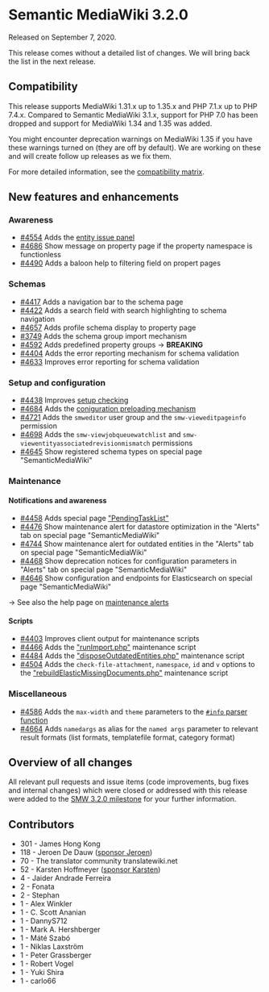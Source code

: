 # Semantic MediaWiki 3.2.0

Released on September 7, 2020.

This release comes without a detailed list of changes. We will bring back the list in the next release.

## Compatibility

This release supports MediaWiki 1.31.x up to 1.35.x and PHP 7.1.x up to PHP 7.4.x. Compared to Semantic MediaWiki 3.1.x,
support for PHP 7.0 has been dropped and support for MediaWiki 1.34 and 1.35 was added.

You might encounter deprecation warnings on MediaWiki 1.35 if you have these warnings turned on (they are off by default).
We are working on these and will create follow up releases as we fix them.

For more detailed information, see the [compatibility matrix](../COMPATIBILITY.md#compatibility).

## New features and enhancements

### Awareness

* [#4554](https://github.com/SemanticMediaWiki/SemanticMediaWiki/pull/4554) Adds the [entity issue panel](https://www.semantic-mediawiki.org/wiki/Help:Entity_issue_panel)
* [#4686](https://github.com/SemanticMediaWiki/SemanticMediaWiki/pull/4686) Show message on property page if the property namespace is functionless
* [#4490](https://github.com/SemanticMediaWiki/SemanticMediaWiki/pull/4490) Adds a baloon help to filtering field on propert pages

### Schemas

* [#4417](https://github.com/SemanticMediaWiki/SemanticMediaWiki/pull/4417) Adds a navigation bar to the schema page
* [#4422](https://github.com/SemanticMediaWiki/SemanticMediaWiki/pull/4422) Adds a search field with search highlighting to schema navigation
* [#4657](https://github.com/SemanticMediaWiki/SemanticMediaWiki/pull/4657) Adds profile schema display to property page
* [#3749](https://github.com/SemanticMediaWiki/SemanticMediaWiki/pull/3749) Adds the schema group import mechanism
* [#4592](https://github.com/SemanticMediaWiki/SemanticMediaWiki/pull/4592) Adds predefined property groups → **BREAKING**
* [#4404](https://github.com/SemanticMediaWiki/SemanticMediaWiki/pull/4404) Adds the error reporting mechanism for schema validation
* [#4633](https://github.com/SemanticMediaWiki/SemanticMediaWiki/pull/4633) Improves error reporting for schema validation

### Setup and configuration

* [#4438](https://github.com/SemanticMediaWiki/SemanticMediaWiki/pull/4438) Improves [setup checking](https://www.semantic-mediawiki.org/wiki/Help:Setup_check)
* [#4684](https://github.com/SemanticMediaWiki/SemanticMediaWiki/pull/4684) Adds the [coniguration preloading mechanism](https://www.semantic-mediawiki.org/wiki/Help:Configuration_preloading)
* [#4721](https://github.com/SemanticMediaWiki/SemanticMediaWiki/pull/4721) Adds the `smweditor` user group and the `smw-vieweditpageinfo` permission
* [#4698](https://github.com/SemanticMediaWiki/SemanticMediaWiki/pull/4698) Adds the `smw-viewjobqueuewatchlist` and `smw-viewentityassociatedrevisionmismatch` permissions
* [#4645](https://github.com/SemanticMediaWiki/SemanticMediaWiki/pull/4645) Show registered schema types on special page "SemanticMediaWiki"

### Maintenance

#### Notifications and awareness

* [#4458](https://github.com/SemanticMediaWiki/SemanticMediaWiki/pull/4458) Adds special page ["PendingTaskList"](https://www.semantic-mediawiki.org/wiki/Help:Special:PendingTaskList)
* [#4476](https://github.com/SemanticMediaWiki/SemanticMediaWiki/pull/4476) Show maintenance alert for datastore optimization in the "Alerts" tab on special page "SemanticMediaWiki"
* [#4744](https://github.com/SemanticMediaWiki/SemanticMediaWiki/pull/4744) Show maintenance alert for outdated entities in the "Alerts" tab on special page "SemanticMediaWiki"
* [#4468](https://github.com/SemanticMediaWiki/SemanticMediaWiki/pull/4468) Show deprecation notices for configuration parameters in "Alerts" tab on special page "SemanticMediaWiki"
* [#4646](https://github.com/SemanticMediaWiki/SemanticMediaWiki/pull/4646) Show configuration and endpoints for Elasticsearch on special page "SemanticMediaWiki"

→ See also the help page on [maintenance alerts](https://www.semantic-mediawiki.org/wiki/Help:Maintenance_alerts)

#### Scripts

* [#4403](https://github.com/SemanticMediaWiki/SemanticMediaWiki/pull/4403) Improves client output for maintenance scripts
* [#4466](https://github.com/SemanticMediaWiki/SemanticMediaWiki/pull/4466) Adds the ["runImport.php"](https://www.semantic-mediawiki.org/wiki/Help:Maintenance_script_runImport.php) maintenance script
* [#4484](https://github.com/SemanticMediaWiki/SemanticMediaWiki/pull/4484) Adds the ["disposeOutdatedEntities.php"](https://www.semantic-mediawiki.org/wiki/Help:Maintenance_script_disposeOutdatedEntities.php) maintenance script
* [#4504](https://github.com/SemanticMediaWiki/SemanticMediaWiki/pull/4504) Adds the `check-file-attachment`, `namespace`, `id` and `v` options to the ["rebuildElasticMissingDocuments.php"](https://www.semantic-mediawiki.org/wiki/Help:Maintenance_script_rebuildElasticMissingDocuments.php) maintenance script

### Miscellaneous

* [#4586](https://github.com/SemanticMediaWiki/SemanticMediaWiki/pull/4586) Adds the `max-width` and `theme` parameters to the [`#info` parser function](https://www.semantic-mediawiki.org/wiki/Help:Adding_tooltips)
* [#4664](https://github.com/SemanticMediaWiki/SemanticMediaWiki/pull/4664) Adds `namedargs` as alias for the `named args` parameter to relevant result formats (list formats, templatefile format, category format)

## Overview of all changes

All relevant pull requests and issue items (code improvements, bug fixes and internal changes) which were closed or addressed with this release were added to the [SMW 3.2.0 milestone](https://github.com/SemanticMediaWiki/SemanticMediaWiki/milestone/34?closed=1) for your further information. 

## Contributors

- 301 - James Hong Kong
- 118 - Jeroen De Dauw ([sponsor Jeroen](https://github.com/sponsors/JeroenDeDauw))
-  70 - The translator community translatewiki.net
-  52 - Karsten Hoffmeyer ([sponsor Karsten](https://github.com/sponsors/kghbln))
-   4 - Jaider Andrade Ferreira
-   2 - Fonata
-   2 - Stephan
-   1 - Alex Winkler
-   1 - C. Scott Ananian
-   1 - DannyS712
-   1 - Mark A. Hershberger
-   1 - Máté Szabó
-   1 - Niklas Laxström
-   1 - Peter Grassberger
-   1 - Robert Vogel
-   1 - Yuki Shira
-   1 - carlo66
